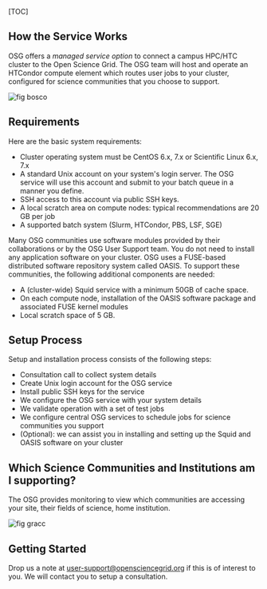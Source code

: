 [title]: - "OSG Managed Services"

[TOC] 


## How the Service Works

OSG offers a *managed service option* to connect a campus HPC/HTC cluster to the Open Science Grid. The OSG team will host and operate an HTCondor compute element which routes user jobs to your cluster, configured for science communities that you choose to support. 

![fig bosco](https://raw.githubusercontent.com/OSGConnect/connectbook/master/images/screenshot_2980.png)



## Requirements

Here are the basic system requirements:

* Cluster operating system must be CentOS 6.x, 7.x or Scientific Linux 6.x, 7.x 
* A standard Unix account on your system's login server. The OSG service will use this account and submit to your batch queue in a manner you define.
* SSH access to this account via public SSH keys.
* A local scratch area on compute nodes: typical recommendations are 20 GB per job
* A supported batch system (Slurm, HTCondor, PBS, LSF, SGE)

Many OSG communities use software modules provided by their collaborations or by the OSG User Support team. You do not need to install any application software on your cluster. OSG uses a FUSE-based distributed software repository system called OASIS. To support these communities, the following additional components are needed: 
       
* A (cluster-wide) Squid service with a minimum 50GB of cache space.
* On each compute node, installation of the OASIS software package and associated FUSE kernel modules
* Local scratch space of 5 GB.

## Setup Process

Setup and installation process consists of the following steps:
  
* Consultation call to collect system details
* Create Unix login account for the OSG service
* Install public SSH keys for the service
* We configure the OSG service with your system details
* We validate operation with a set of test jobs
* We configure central OSG services to schedule jobs for science communities you support
* (Optional): we can assist you in installing and setting up the Squid and OASIS software on your cluster 


## Which Science Communities and Institutions am I supporting?

The OSG provides monitoring to view which communities are accessing your site, their fields of science, home institution. 

![fig gracc](https://raw.githubusercontent.com/OSGConnect/connectbook/master/images/screenshot_2979.png)


## Getting Started

Drop us a note at [user-support@opensciencegrid.org](mailto:user-support@opensciencegrid.org) if this is of interest to you. We will contact you to setup a consultation.  

[atlas]: http://connect.usatlas.org

